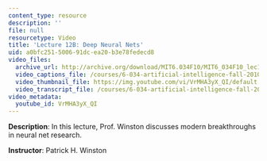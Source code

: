 ```yaml
---
content_type: resource
description: ''
file: null
resourcetype: Video
title: 'Lecture 12B: Deep Neural Nets'
uid: a0bfc251-5006-91dc-ea20-b3e78fedecd8
video_files:
  archive_url: http://archive.org/download/MIT6.034F10/MIT6_034F10_lec12B_300k.mp4
  video_captions_file: /courses/6-034-artificial-intelligence-fall-2010/ca53a5e9a4805c5dbf48b3ca1448f8c0_VrMHA3yX_QI.vtt
  video_thumbnail_file: https://img.youtube.com/vi/VrMHA3yX_QI/default.jpg
  video_transcript_file: /courses/6-034-artificial-intelligence-fall-2010/2adffca2acd3c22da036a81e893b029a_VrMHA3yX_QI.pdf
video_metadata:
  youtube_id: VrMHA3yX_QI
---
```


**Description**: In this lecture, Prof. Winston discusses modern breakthroughs in neural net research.

**Instructor**: Patrick H. Winston
